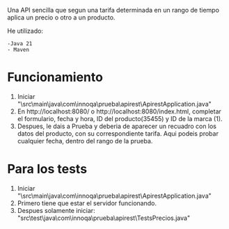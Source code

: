 Una API sencilla que segun una tarifa determinada en un rango de tiempo aplica un precio o otro a un producto.

He utilizado:

    -Java 21
    - Maven


# Funcionamiento

1. Iniciar "\src\main\java\com\innoqa\prueba\apirest\ApirestApplication.java"
2. En http://localhost:8080/ o http://localhost:8080/index.html, completar el formulario, fecha y hora, ID del producto(35455) y ID de la marca (1).
3. Despues, le dais a Prueba  y deberia de aparecer un recuadro con los datos del producto, con su correspondiente tarifa. Aqui podeis probar cualquier fecha, dentro del rango de la prueba.

# Para los tests

1. Iniciar "\src\main\java\com\innoqa\prueba\apirest\ApirestApplication.java"
2. Primero tiene que estar el servidor funcionando.
3. Despues solamente iniciar: "src\test\java\com\innoqa\prueba\apirest\TestsPrecios.java"
   
